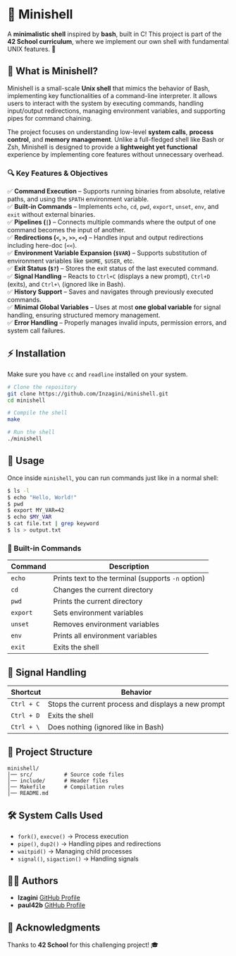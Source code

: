 # 🐚 Minishell

A **minimalistic shell** inspired by **bash**, built in C! This project is part of the **42 School curriculum**, where we implement our own shell with fundamental UNIX features. 🚀

## 📝 What is Minishell?

Minishell is a small-scale **Unix shell** that mimics the behavior of Bash, implementing key functionalities of a command-line interpreter. It allows users to interact with the system by executing commands, handling input/output redirections, managing environment variables, and supporting pipes for command chaining.

The project focuses on understanding low-level **system calls**, **process control**, and **memory management**. Unlike a full-fledged shell like Bash or Zsh, Minishell is designed to provide a **lightweight yet functional** experience by implementing core features without unnecessary overhead.

### 🔍 Key Features & Objectives

✅ **Command Execution** – Supports running binaries from absolute, relative paths, and using the `$PATH` environment variable.  
✅ **Built-in Commands** – Implements `echo`, `cd`, `pwd`, `export`, `unset`, `env`, and `exit` without external binaries.  
✅ **Pipelines (`|`)** – Connects multiple commands where the output of one command becomes the input of another.  
✅ **Redirections (`<`, `>`, `>>`, `<<`)** – Handles input and output redirections including here-doc (`<<`).  
✅ **Environment Variable Expansion (`$VAR`)** – Supports substitution of environment variables like `$HOME`, `$USER`, etc.  
✅ **Exit Status (`$?`)** – Stores the exit status of the last executed command.  
✅ **Signal Handling** – Reacts to `Ctrl+C` (displays a new prompt), `Ctrl+D` (exits), and `Ctrl+\` (ignored like in Bash).  
✅ **History Support** – Saves and navigates through previously executed commands.   
✅ **Minimal Global Variables** – Uses at most **one global variable** for signal handling, ensuring structured memory management.  
✅ **Error Handling** – Properly manages invalid inputs, permission errors, and system call failures.  

## ⚡ Installation

Make sure you have `cc` and `readline` installed on your system.

```bash
# Clone the repository
git clone https://github.com/Inzagini/minishell.git
cd minishell

# Compile the shell
make

# Run the shell
./minishell
```

## 🚀 Usage

Once inside `minishell`, you can run commands just like in a normal shell:

```bash
$ ls -l
$ echo "Hello, World!"
$ pwd
$ export MY_VAR=42
$ echo $MY_VAR
$ cat file.txt | grep keyword
$ ls > output.txt
```

### 🔧 Built-in Commands

| Command  | Description |
|----------|------------|
| `echo`   | Prints text to the terminal (supports `-n` option) |
| `cd`     | Changes the current directory |
| `pwd`    | Prints the current directory |
| `export` | Sets environment variables |
| `unset`  | Removes environment variables |
| `env`    | Prints all environment variables |
| `exit`   | Exits the shell |

## 📶 Signal Handling

| Shortcut  | Behavior |
|-----------|----------|
| `Ctrl + C` | Stops the current process and displays a new prompt |
| `Ctrl + D` | Exits the shell |
| `Ctrl + \` | Does nothing (ignored like in Bash) |

## 📂 Project Structure

```
minishell/
│── src/          # Source code files
│── include/      # Header files
│── Makefile      # Compilation rules
│── README.md
```

## 🛠 System Calls Used

- `fork()`, `execve()` → Process execution
- `pipe()`, `dup2()` → Handling pipes and redirections
- `waitpid()` → Managing child processes
- `signal()`, `sigaction()` → Handling signals

## 👨‍💻 Authors

- **Izagini** [GitHub Profile](https://github.com/Inzagini)
- **paul42b** [GitHub Profile](https://github.com/paul42b)

## 🌟 Acknowledgments

Thanks to **42 School** for this challenging project! 🎓
